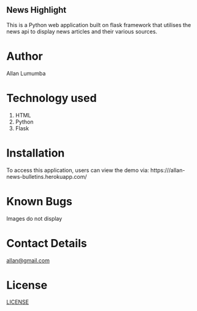 ## News Highlight
This is a Python web application built on flask framework that utilises the news api to display news articles and their various sources.

# Author
Allan Lumumba

# Technology used
1. HTML
2. Python
3. Flask

# Installation
To access this application, users can view the demo via: https:///allan-news-bulletins.herokuapp.com/

# Known Bugs
Images do not display

# Contact Details
allan@gmail.com

# License
[LICENSE](LICENSE)
